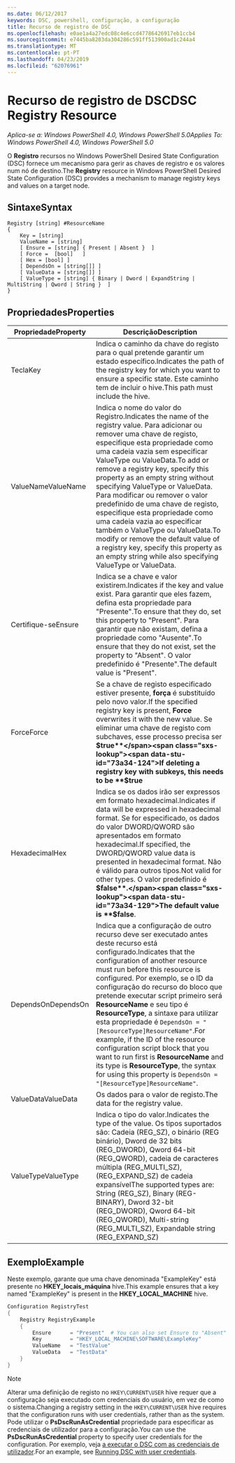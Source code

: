 ```yaml
---
ms.date: 06/12/2017
keywords: DSC, powershell, configuração, a configuração
title: Recurso de registro de DSC
ms.openlocfilehash: e0ae1a4a27edc08c4e6ccd47786426917eb1ccb4
ms.sourcegitcommit: e7445ba8203da304286c591ff513900ad1c244a4
ms.translationtype: MT
ms.contentlocale: pt-PT
ms.lasthandoff: 04/23/2019
ms.locfileid: "62076961"
---
```

# <a name="dsc-registry-resource"></a><span data-ttu-id="73a34-103">Recurso de registro de DSC</span><span class="sxs-lookup"><span data-stu-id="73a34-103">DSC Registry Resource</span></span>

<span data-ttu-id="73a34-104">_Aplica-se a: Windows PowerShell 4.0, Windows PowerShell 5.0_</span><span class="sxs-lookup"><span data-stu-id="73a34-104">_Applies To: Windows PowerShell 4.0, Windows PowerShell 5.0_</span></span>

<span data-ttu-id="73a34-105">O **Registro** recursos no Windows PowerShell Desired State Configuration (DSC) fornece um mecanismo para gerir as chaves de registro e os valores num nó de destino.</span><span class="sxs-lookup"><span data-stu-id="73a34-105">The **Registry** resource in Windows PowerShell Desired State Configuration (DSC) provides a mechanism to manage registry keys and values on a target node.</span></span>

## <a name="syntax"></a><span data-ttu-id="73a34-106">Sintaxe</span><span class="sxs-lookup"><span data-stu-id="73a34-106">Syntax</span></span>

```
Registry [string] #ResourceName
{
    Key = [string]
    ValueName = [string]
    [ Ensure = [string] { Present | Absent }  ]
    [ Force =  [bool]   ]
    [ Hex = [bool] ]
    [ DependsOn = [string[]] ]
    [ ValueData = [string[]] ]
    [ ValueType = [string] { Binary | Dword | ExpandString | MultiString | Qword | String }  ]
}
```

## <a name="properties"></a><span data-ttu-id="73a34-107">Propriedades</span><span class="sxs-lookup"><span data-stu-id="73a34-107">Properties</span></span>

| <span data-ttu-id="73a34-108">Propriedade</span><span class="sxs-lookup"><span data-stu-id="73a34-108">Property</span></span> | <span data-ttu-id="73a34-109">Descrição</span><span class="sxs-lookup"><span data-stu-id="73a34-109">Description</span></span> |
| --- | --- |
| <span data-ttu-id="73a34-110">Tecla</span><span class="sxs-lookup"><span data-stu-id="73a34-110">Key</span></span>| <span data-ttu-id="73a34-111">Indica o caminho da chave do registo para o qual pretende garantir um estado específico.</span><span class="sxs-lookup"><span data-stu-id="73a34-111">Indicates the path of the registry key for which you want to ensure a specific state.</span></span> <span data-ttu-id="73a34-112">Este caminho tem de incluir o hive.</span><span class="sxs-lookup"><span data-stu-id="73a34-112">This path must include the hive.</span></span>|
| <span data-ttu-id="73a34-113">ValueName</span><span class="sxs-lookup"><span data-stu-id="73a34-113">ValueName</span></span>| <span data-ttu-id="73a34-114">Indica o nome do valor do Registro.</span><span class="sxs-lookup"><span data-stu-id="73a34-114">Indicates the name of the registry value.</span></span> <span data-ttu-id="73a34-115">Para adicionar ou remover uma chave de registo, especifique esta propriedade como uma cadeia vazia sem especificar ValueType ou ValueData.</span><span class="sxs-lookup"><span data-stu-id="73a34-115">To add or remove a registry key, specify this property as an empty string without specifying ValueType or ValueData.</span></span> <span data-ttu-id="73a34-116">Para modificar ou remover o valor predefinido de uma chave de registo, especifique esta propriedade como uma cadeia vazia ao especificar também o ValueType ou ValueData.</span><span class="sxs-lookup"><span data-stu-id="73a34-116">To modify or remove the default value of a registry key, specify this property as an empty string while also specifying ValueType or ValueData.</span></span>|
| <span data-ttu-id="73a34-117">Certifique-se</span><span class="sxs-lookup"><span data-stu-id="73a34-117">Ensure</span></span>| <span data-ttu-id="73a34-118">Indica se a chave e valor existirem.</span><span class="sxs-lookup"><span data-stu-id="73a34-118">Indicates if the key and value exist.</span></span> <span data-ttu-id="73a34-119">Para garantir que eles fazem, defina esta propriedade para "Presente".</span><span class="sxs-lookup"><span data-stu-id="73a34-119">To ensure that they do, set this property to "Present".</span></span> <span data-ttu-id="73a34-120">Para garantir que não existam, defina a propriedade como "Ausente".</span><span class="sxs-lookup"><span data-stu-id="73a34-120">To ensure that they do not exist, set the property to "Absent".</span></span> <span data-ttu-id="73a34-121">O valor predefinido é "Presente".</span><span class="sxs-lookup"><span data-stu-id="73a34-121">The default value is "Present".</span></span>|
| <span data-ttu-id="73a34-122">Force</span><span class="sxs-lookup"><span data-stu-id="73a34-122">Force</span></span>| <span data-ttu-id="73a34-123">Se a chave de registo especificado estiver presente, **força** é substituído pelo novo valor.</span><span class="sxs-lookup"><span data-stu-id="73a34-123">If the specified registry key is present, **Force** overwrites it with the new value.</span></span> <span data-ttu-id="73a34-124">Se eliminar uma chave de registo com subchaves, esse processo precisa ser **$true**</span><span class="sxs-lookup"><span data-stu-id="73a34-124">If deleting a registry key with subkeys, this needs to be **$true**</span></span> |
| <span data-ttu-id="73a34-125">Hexadecimal</span><span class="sxs-lookup"><span data-stu-id="73a34-125">Hex</span></span>| <span data-ttu-id="73a34-126">Indica se os dados irão ser expressos em formato hexadecimal.</span><span class="sxs-lookup"><span data-stu-id="73a34-126">Indicates if data will be expressed in hexadecimal format.</span></span> <span data-ttu-id="73a34-127">Se for especificado, os dados do valor DWORD/QWORD são apresentados em formato hexadecimal.</span><span class="sxs-lookup"><span data-stu-id="73a34-127">If specified, the DWORD/QWORD value data is presented in hexadecimal format.</span></span> <span data-ttu-id="73a34-128">Não é válido para outros tipos.</span><span class="sxs-lookup"><span data-stu-id="73a34-128">Not valid for other types.</span></span> <span data-ttu-id="73a34-129">O valor predefinido é **$false**.</span><span class="sxs-lookup"><span data-stu-id="73a34-129">The default value is **$false**.</span></span>|
| <span data-ttu-id="73a34-130">DependsOn</span><span class="sxs-lookup"><span data-stu-id="73a34-130">DependsOn</span></span>| <span data-ttu-id="73a34-131">Indica que a configuração de outro recurso deve ser executado antes deste recurso está configurado.</span><span class="sxs-lookup"><span data-stu-id="73a34-131">Indicates that the configuration of another resource must run before this resource is configured.</span></span> <span data-ttu-id="73a34-132">Por exemplo, se o ID da configuração do recurso do bloco que pretende executar script primeiro será **ResourceName** e seu tipo é **ResourceType**, a sintaxe para utilizar esta propriedade é `DependsOn = "[ResourceType]ResourceName"`.</span><span class="sxs-lookup"><span data-stu-id="73a34-132">For example, if the ID of the resource configuration script block that you want to run first is **ResourceName** and its type is **ResourceType**, the syntax for using this property is `DependsOn = "[ResourceType]ResourceName"`.</span></span>|
| <span data-ttu-id="73a34-133">ValueData</span><span class="sxs-lookup"><span data-stu-id="73a34-133">ValueData</span></span>| <span data-ttu-id="73a34-134">Os dados para o valor de registo.</span><span class="sxs-lookup"><span data-stu-id="73a34-134">The data for the registry value.</span></span>|
| <span data-ttu-id="73a34-135">ValueType</span><span class="sxs-lookup"><span data-stu-id="73a34-135">ValueType</span></span>| <span data-ttu-id="73a34-136">Indica o tipo do valor.</span><span class="sxs-lookup"><span data-stu-id="73a34-136">Indicates the type of the value.</span></span> <span data-ttu-id="73a34-137">Os tipos suportados são: Cadeia (REG_SZ), o binário (REG binário), Dword de 32 bits (REG_DWORD), Qword 64-bit (REG_QWORD), cadeia de caracteres múltipla (REG_MULTI_SZ), (REG_EXPAND_SZ) de cadeia expansível</span><span class="sxs-lookup"><span data-stu-id="73a34-137">The supported types are: String (REG_SZ), Binary (REG-BINARY), Dword 32-bit (REG_DWORD), Qword 64-bit (REG_QWORD), Multi-string (REG_MULTI_SZ), Expandable string (REG_EXPAND_SZ)</span></span> |

## <a name="example"></a><span data-ttu-id="73a34-138">Exemplo</span><span class="sxs-lookup"><span data-stu-id="73a34-138">Example</span></span>

<span data-ttu-id="73a34-139">Neste exemplo, garante que uma chave denominada "ExampleKey" está presente no **HKEY\_locais\_máquina** hive.</span><span class="sxs-lookup"><span data-stu-id="73a34-139">This example ensures that a key named "ExampleKey" is present in the **HKEY\_LOCAL\_MACHINE** hive.</span></span>

```powershell
Configuration RegistryTest
{
    Registry RegistryExample
    {
        Ensure      = "Present"  # You can also set Ensure to "Absent"
        Key         = "HKEY_LOCAL_MACHINE\SOFTWARE\ExampleKey"
        ValueName   = "TestValue"
        ValueData   = "TestData"
    }
}
```

> [!NOTE]
> <span data-ttu-id="73a34-140">Alterar uma definição de registo no `HKEY\CURRENT\USER` hive requer que a configuração seja executado com credenciais do usuário, em vez de como o sistema.</span><span class="sxs-lookup"><span data-stu-id="73a34-140">Changing a registry setting in the `HKEY\CURRENT\USER` hive requires that the configuration runs with user credentials, rather than as the system.</span></span> <span data-ttu-id="73a34-141">Pode utilizar o **PsDscRunAsCredential** propriedade para especificar as credenciais de utilizador para a configuração.</span><span class="sxs-lookup"><span data-stu-id="73a34-141">You can use the **PsDscRunAsCredential** property to specify user credentials for the configuration.</span></span> <span data-ttu-id="73a34-142">Por exemplo, veja [a executar o DSC com as credenciais de utilizador](../../../configurations/runAsUser.md).</span><span class="sxs-lookup"><span data-stu-id="73a34-142">For an example, see [Running DSC with user credentials](../../../configurations/runAsUser.md).</span></span>
